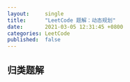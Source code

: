 ```yaml
---
layout:     single
title:      "LeetCode 题解：动态规划"
date:       2021-03-05 12:31:45 +0800
categories: LeetCode
published:  false
---
```




## 归类题解


